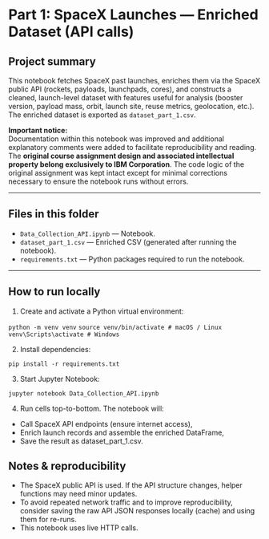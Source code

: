 # Part 1: SpaceX Launches — Enriched Dataset (API calls)

## Project summary
This notebook fetches SpaceX past launches, enriches them via the SpaceX public API (rockets, payloads, launchpads, cores), and constructs a cleaned, launch-level dataset with features useful for analysis (booster version, payload mass, orbit, launch site, reuse metrics, geolocation, etc.). The enriched dataset is exported as `dataset_part_1.csv`.

**Important notice:**  
Documentation within this notebook was improved and additional explanatory comments were added to facilitate reproducibility and reading. The **original course assignment design and associated intellectual property belong exclusively to IBM Corporation**. The code logic of the original assignment was kept intact except for minimal corrections necessary to ensure the notebook runs without errors.

---

## Files in this folder
- `Data_Collection_API.ipynb` — Notebook.
- `dataset_part_1.csv` — Enriched CSV (generated after running the notebook).
- `requirements.txt` — Python packages required to run the notebook.

---

## How to run locally

1. Create and activate a Python virtual environment:

`python -m venv venv`
`source venv/bin/activate # macOS / Linux`
`venv\Scripts\activate # Windows`

2. Install dependencies:

`pip install -r requirements.txt`

3. Start Jupyter Notebook:

`jupyter notebook Data_Collection_API.ipynb`

4. Run cells top-to-bottom. The notebook will:

* Call SpaceX API endpoints (ensure internet access),
* Enrich launch records and assemble the enriched DataFrame,
* Save the result as dataset_part_1.csv.

## Notes & reproducibility

- The SpaceX public API is used. If the API structure changes, helper functions may need minor updates.
- To avoid repeated network traffic and to improve reproducibility, consider saving the raw API JSON responses locally (cache) and using them for re-runs.
- This notebook uses live HTTP calls.
